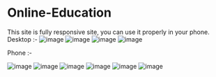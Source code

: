 # Online-Education
This site is fully responsive site, you can use it properly in your phone.
Desktop :-
![image](https://user-images.githubusercontent.com/92635780/214827784-b3f324f1-4c36-4cc5-8e56-b6f83a8ca1e1.png)
![image](https://user-images.githubusercontent.com/92635780/214827853-2a377d07-07cc-4c73-910a-1f19879bfca8.png)
![image](https://user-images.githubusercontent.com/92635780/214827917-bb621f3f-87c5-4218-be1d-79b8b5163791.png)
![image](https://user-images.githubusercontent.com/92635780/214827969-f93fe6f6-c8b6-4230-b50d-d6e450c6ffa1.png)

Phone :-

![image](https://user-images.githubusercontent.com/92635780/214828186-0b2677ce-0c5e-4e6d-815f-0dc448a5696c.png)
![image](https://user-images.githubusercontent.com/92635780/214828231-a6b2c6a8-60e8-4113-9fbc-b8344a9f045c.png)
![image](https://user-images.githubusercontent.com/92635780/214828275-461a8454-f3b0-414f-9606-87d1786b6507.png)
![image](https://user-images.githubusercontent.com/92635780/214828336-3368853e-7e4d-4663-b791-b938b36a1333.png)
![image](https://user-images.githubusercontent.com/92635780/214828382-6ba2f217-6fdc-4abd-bff1-cbd9bec9611e.png)
![image](https://user-images.githubusercontent.com/92635780/214828435-9097b128-6c72-4327-adf5-abca9144c83f.png)
